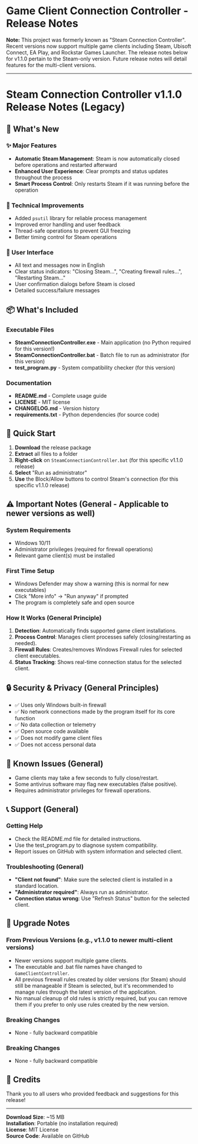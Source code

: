 # Game Client Connection Controller - Release Notes

**Note:** This project was formerly known as "Steam Connection Controller". Recent versions now support multiple game clients including Steam, Ubisoft Connect, EA Play, and Rockstar Games Launcher. The release notes below for v1.1.0 pertain to the Steam-only version. Future release notes will detail features for the multi-client versions.

---

# Steam Connection Controller v1.1.0 Release Notes (Legacy)

## 🎉 What's New

### ✨ Major Features
- **Automatic Steam Management**: Steam is now automatically closed before operations and restarted afterward
- **Enhanced User Experience**: Clear prompts and status updates throughout the process
- **Smart Process Control**: Only restarts Steam if it was running before the operation

### 🔧 Technical Improvements
- Added `psutil` library for reliable process management
- Improved error handling and user feedback
- Thread-safe operations to prevent GUI freezing
- Better timing control for Steam operations

### 🎯 User Interface
- All text and messages now in English
- Clear status indicators: "Closing Steam...", "Creating firewall rules...", "Restarting Steam..."
- User confirmation dialogs before Steam is closed
- Detailed success/failure messages

## 📦 What's Included

### Executable Files
- **SteamConnectionController.exe** - Main application (no Python required for this version!)
- **SteamConnectionController.bat** - Batch file to run as administrator (for this version)
- **test_program.py** - System compatibility checker (for this version)

### Documentation
- **README.md** - Complete usage guide
- **LICENSE** - MIT license
- **CHANGELOG.md** - Version history
- **requirements.txt** - Python dependencies (for source code)

## 🚀 Quick Start

1. **Download** the release package
2. **Extract** all files to a folder
3. **Right-click** on `SteamConnectionController.bat` (for this specific v1.1.0 release)
4. **Select** "Run as administrator"
5. **Use** the Block/Allow buttons to control Steam's connection (for this specific v1.1.0 release)

## ⚠️ Important Notes (General - Applicable to newer versions as well)

### System Requirements
- Windows 10/11
- Administrator privileges (required for firewall operations)
- Relevant game client(s) must be installed

### First Time Setup
- Windows Defender may show a warning (this is normal for new executables)
- Click "More info" → "Run anyway" if prompted
- The program is completely safe and open source

### How It Works (General Principle)
1. **Detection**: Automatically finds supported game client installations.
2. **Process Control**: Manages client processes safely (closing/restarting as needed).
3. **Firewall Rules**: Creates/removes Windows Firewall rules for selected client executables.
4. **Status Tracking**: Shows real-time connection status for the selected client.

## 🔒 Security & Privacy (General Principles)

- ✅ Uses only Windows built-in firewall
- ✅ No network connections made by the program itself for its core function
- ✅ No data collection or telemetry
- ✅ Open source code available
- ✅ Does not modify game client files
- ✅ Does not access personal data

## 🐛 Known Issues (General)

- Game clients may take a few seconds to fully close/restart.
- Some antivirus software may flag new executables (false positive).
- Requires administrator privileges for firewall operations.

## 📞 Support (General)

### Getting Help
- Check the README.md file for detailed instructions.
- Use the test_program.py to diagnose system compatibility.
- Report issues on GitHub with system information and selected client.

### Troubleshooting (General)
- **"Client not found"**: Make sure the selected client is installed in a standard location.
- **"Administrator required"**: Always run as administrator.
- **Connection status wrong**: Use "Refresh Status" button for the selected client.

## 🔄 Upgrade Notes

### From Previous Versions (e.g., v1.1.0 to newer multi-client versions)
- Newer versions support multiple game clients.
- The executable and .bat file names have changed to `GameClientController`.
- All previous firewall rules created by older versions (for Steam) should still be manageable if Steam is selected, but it's recommended to manage rules through the latest version of the application.
- No manual cleanup of old rules is strictly required, but you can remove them if you prefer to only use rules created by the new version.

### Breaking Changes
- None - fully backward compatible

### Breaking Changes
- None - fully backward compatible

## 🙏 Credits

Thank you to all users who provided feedback and suggestions for this release!

---

**Download Size**: ~15 MB  
**Installation**: Portable (no installation required)  
**License**: MIT License  
**Source Code**: Available on GitHub

